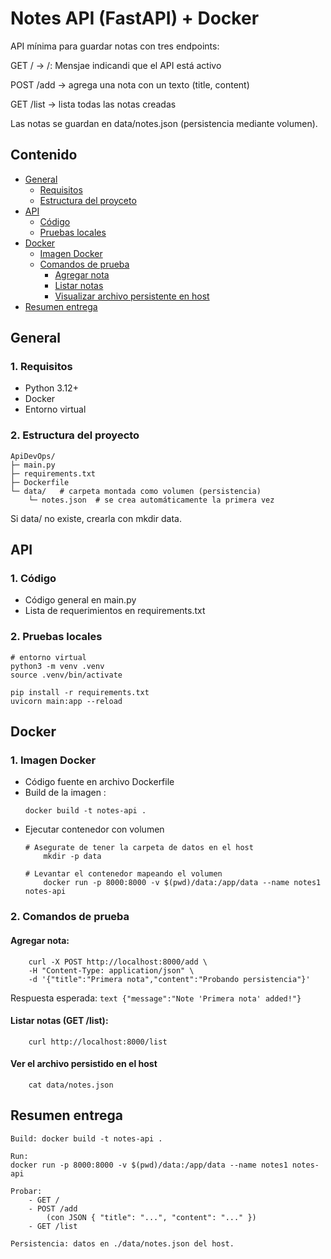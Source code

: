# Notes API (FastAPI) + Docker

API mínima para guardar notas con tres endpoints:

GET / → /: Mensjae indicandi que el API está activo

POST /add → agrega una nota con un texto (title, content)

GET /list → lista todas las notas creadas

Las notas se guardan en data/notes.json (persistencia mediante volumen).

## Contenido

- [General](#general)
    - [Requisitos](#1-requisitos)
    - [Estructura del proyceto](#estructura-del-proyecto)
- [API](#api)
    - [Código](#código)
    - [Pruebas locales](#pruebas-locales)
- [Docker](#docker)
    - [Imagen Docker](#1-imagen-docker)
    - [Comandos de prueba](#2-comandos-de-prueba)
        - [Agregar nota](#agregar-nota)
        - [Listar notas](#listar-notas-get-list)
        - [Visualizar archivo persistente en host](#ver-el-archivo-persistido-en-el-host)
- [Resumen entrega](#resumen-entrega)


## General

### 1. Requisitos
- Python 3.12+
- Docker
- Entorno virtual

### 2. Estructura del proyecto
```text
ApiDevOps/
├─ main.py
├─ requirements.txt
├─ Dockerfile
└─ data/   # carpeta montada como volumen (persistencia)
    └─ notes.json  # se crea automáticamente la primera vez
```
Si data/ no existe, crearla con mkdir data.

## API
### 1. Código
- Código general en main.py 
- Lista de requerimientos en requirements.txt

### 2. Pruebas locales

```text
# entorno virtual
python3 -m venv .venv
source .venv/bin/activate

pip install -r requirements.txt
uvicorn main:app --reload

```

## Docker
### 1. Imagen Docker
- Código fuente en archivo Dockerfile
- Build de la imagen :
    ```text
    docker build -t notes-api .
    ```
- Ejecutar contenedor con volumen
    ```text
    # Asegurate de tener la carpeta de datos en el host
        mkdir -p data

    # Levantar el contenedor mapeando el volumen
        docker run -p 8000:8000 -v $(pwd)/data:/app/data --name notes1 notes-api
    ```

### 2. Comandos de prueba

#### Agregar nota:
```text   
    curl -X POST http://localhost:8000/add \
    -H "Content-Type: application/json" \
    -d '{"title":"Primera nota","content":"Probando persistencia"}'
```

Respuesta esperada: ```text {"message":"Note 'Primera nota' added!"} ```
<br>


#### Listar notas (GET /list):
```text
    curl http://localhost:8000/list
```

#### Ver el archivo persistido en el host
```text
    cat data/notes.json
```

## Resumen entrega 
```text
Build: docker build -t notes-api .

Run: 
docker run -p 8000:8000 -v $(pwd)/data:/app/data --name notes1 notes-api

Probar:
    - GET /
    - POST /add 
        (con JSON { "title": "...", "content": "..." })
    - GET /list

Persistencia: datos en ./data/notes.json del host.
```
